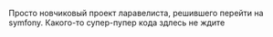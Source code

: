 Просто новчиковый проект ларавелиста, решившего перейти на symfony. Какого-то супер-пупер кода здлесь не ждите